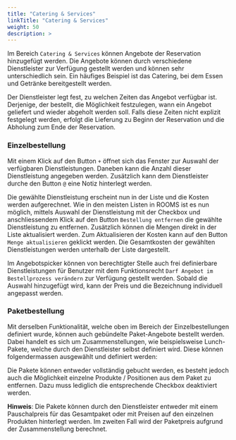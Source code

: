 ```yaml
---
title: "Catering & Services"
linkTitle: "Catering & Services"
weight: 50
description: >
---
```


Im Bereich `Catering & Services` können Angebote der Reservation hinzugefügt werden. Die Angebote können durch verschiedene Dienstleister zur Verfügung gestellt werden und können sehr unterschiedlich sein. Ein häufiges Beispiel ist das Catering, bei dem Essen und Getränke bereitgestellt werden.

Der Dienstleister legt fest, zu welchen Zeiten das Angebot verfügbar ist. Derjenige, der bestellt, die Möglichkeit festzulegen, wann ein Angebot geliefert und wieder abgeholt werden soll. Falls diese Zeiten nicht explizit festgelegt werden, erfolgt die Lieferung zu Beginn der Reservation und die Abholung zum Ende der Reservation.

### Einzelbestellung

Mit einem Klick auf den Button `+` öffnet sich das Fenster zur Auswahl der verfügbaren Dienstleistungen. Daneben kann die Anzahl dieser Dienstleistung angegeben werden. Zusätzlich kann dem Dienstleister durche den Button `@` eine Notiz hinterlegt werden.

Die gewählte Dienstleistung erscheint nun in der Liste und die Kosten werden aufgerechnet. Wie in den meisten Listen in ROOMS ist es nun möglich, mittels Auswahl der Dienstleistung mit der Checkbox und anschliessendem Klick auf den Button `Bestellung entfernen` die gewählte Dienstleistung zu entfernen. Zusätzlich können die Mengen direkt in der Liste aktualisiert werden. Zum Aktualisieren der Kosten kann auf den Button `Menge aktualisieren` geklickt werden. Die Gesamtkosten der gewählten Dienstleistungen werden unterhalb der Liste dargestellt.

Im Angebotspicker können von berechtigter Stelle auch frei definierbare Dienstleistungen für Benutzer mit dem Funktionsrecht `Darf Angebot im Bestellprozess verändern` zur Verfügung gestellt werden. Sobald die Auswahl hinzugefügt wird, kann der Preis und die Bezeichnung individuell angepasst werden.

### Paketbestellung

Mit derselben Funktionalität, welche oben im Bereich der Einzelbestellungen definiert wurde, können auch gebündelte Paket-Angebote bestellt werden. Dabei handelt es sich um Zusammenstellungen, wie beispielsweise Lunch-Pakete, welche durch den Dienstleister selbst definiert wird. Diese können folgendermassen ausgewählt und definiert werden:

Die Pakete können entweder vollständig gebucht werden, es besteht jedoch auch die Möglichkeit einzelne Produkte / Positionen aus dem Paket zu entfernen. Dazu muss lediglich die entsprechende Checkbox deaktiviert werden.

**Hinweis**: Die Pakete können durch den Dienstleister entweder mit einem Pauschalpreis für das Gesamtpaket oder mit Preisen auf den einzelnen Produkten hinterlegt werden. Im zweiten Fall wird der Paketpreis aufgrund der Zusammenstellung berechnet.

